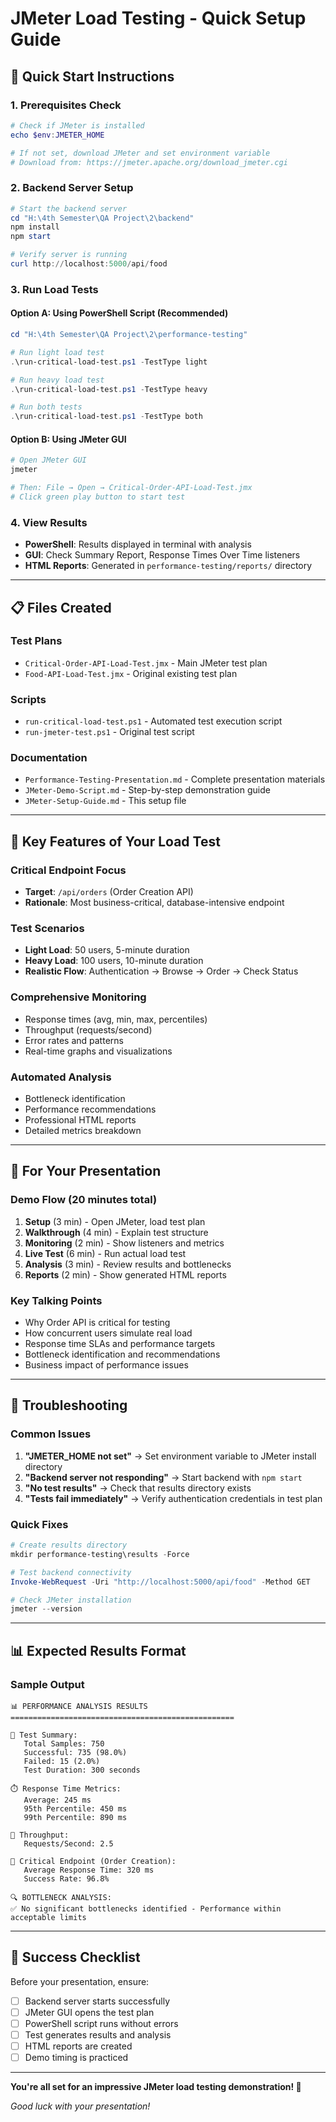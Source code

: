 # JMeter Load Testing - Quick Setup Guide

## 🚀 Quick Start Instructions

### 1. Prerequisites Check
```powershell
# Check if JMeter is installed
echo $env:JMETER_HOME

# If not set, download JMeter and set environment variable
# Download from: https://jmeter.apache.org/download_jmeter.cgi
```

### 2. Backend Server Setup
```powershell
# Start the backend server
cd "H:\4th Semester\QA Project\2\backend"
npm install
npm start

# Verify server is running
curl http://localhost:5000/api/food
```

### 3. Run Load Tests

#### Option A: Using PowerShell Script (Recommended)
```powershell
cd "H:\4th Semester\QA Project\2\performance-testing"

# Run light load test
.\run-critical-load-test.ps1 -TestType light

# Run heavy load test  
.\run-critical-load-test.ps1 -TestType heavy

# Run both tests
.\run-critical-load-test.ps1 -TestType both
```

#### Option B: Using JMeter GUI
```powershell
# Open JMeter GUI
jmeter

# Then: File → Open → Critical-Order-API-Load-Test.jmx
# Click green play button to start test
```

### 4. View Results
- **PowerShell**: Results displayed in terminal with analysis
- **GUI**: Check Summary Report, Response Times Over Time listeners
- **HTML Reports**: Generated in `performance-testing/reports/` directory

---

## 📋 Files Created

### Test Plans
- `Critical-Order-API-Load-Test.jmx` - Main JMeter test plan
- `Food-API-Load-Test.jmx` - Original existing test plan

### Scripts
- `run-critical-load-test.ps1` - Automated test execution script
- `run-jmeter-test.ps1` - Original test script

### Documentation
- `Performance-Testing-Presentation.md` - Complete presentation materials
- `JMeter-Demo-Script.md` - Step-by-step demonstration guide
- `JMeter-Setup-Guide.md` - This setup file

---

## 🎯 Key Features of Your Load Test

### Critical Endpoint Focus
- **Target**: `/api/orders` (Order Creation API)
- **Rationale**: Most business-critical, database-intensive endpoint

### Test Scenarios
- **Light Load**: 50 users, 5-minute duration
- **Heavy Load**: 100 users, 10-minute duration
- **Realistic Flow**: Authentication → Browse → Order → Check Status

### Comprehensive Monitoring
- Response times (avg, min, max, percentiles)
- Throughput (requests/second)
- Error rates and patterns
- Real-time graphs and visualizations

### Automated Analysis
- Bottleneck identification
- Performance recommendations
- Professional HTML reports
- Detailed metrics breakdown

---

## 🎤 For Your Presentation

### Demo Flow (20 minutes total)
1. **Setup** (3 min) - Open JMeter, load test plan
2. **Walkthrough** (4 min) - Explain test structure
3. **Monitoring** (2 min) - Show listeners and metrics
4. **Live Test** (6 min) - Run actual load test
5. **Analysis** (3 min) - Review results and bottlenecks
6. **Reports** (2 min) - Show generated HTML reports

### Key Talking Points
- Why Order API is critical for testing
- How concurrent users simulate real load
- Response time SLAs and performance targets
- Bottleneck identification and recommendations
- Business impact of performance issues

---

## 🔧 Troubleshooting

### Common Issues
1. **"JMETER_HOME not set"** → Set environment variable to JMeter install directory
2. **"Backend server not responding"** → Start backend with `npm start`
3. **"No test results"** → Check that results directory exists
4. **"Tests fail immediately"** → Verify authentication credentials in test plan

### Quick Fixes
```powershell
# Create results directory
mkdir performance-testing\results -Force

# Test backend connectivity
Invoke-WebRequest -Uri "http://localhost:5000/api/food" -Method GET

# Check JMeter installation
jmeter --version
```

---

## 📊 Expected Results Format

### Sample Output
```
📊 PERFORMANCE ANALYSIS RESULTS
==================================================

🎯 Test Summary:
   Total Samples: 750
   Successful: 735 (98.0%)
   Failed: 15 (2.0%)
   Test Duration: 300 seconds

⏱️ Response Time Metrics:
   Average: 245 ms
   95th Percentile: 450 ms
   99th Percentile: 890 ms

🚀 Throughput:
   Requests/Second: 2.5

🛒 Critical Endpoint (Order Creation):
   Average Response Time: 320 ms
   Success Rate: 96.8%

🔍 BOTTLENECK ANALYSIS:
✅ No significant bottlenecks identified - Performance within acceptable limits
```

---

## 🎉 Success Checklist

Before your presentation, ensure:
- [ ] Backend server starts successfully
- [ ] JMeter GUI opens the test plan
- [ ] PowerShell script runs without errors
- [ ] Test generates results and analysis
- [ ] HTML reports are created
- [ ] Demo timing is practiced

---

**You're all set for an impressive JMeter load testing demonstration! 🚀**

*Good luck with your presentation!*